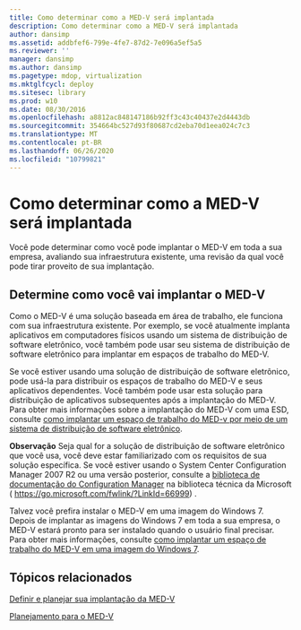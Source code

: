```yaml
---
title: Como determinar como a MED-V será implantada
description: Como determinar como a MED-V será implantada
author: dansimp
ms.assetid: addbfef6-799e-4fe7-87d2-7e096a5ef5a5
ms.reviewer: ''
manager: dansimp
ms.author: dansimp
ms.pagetype: mdop, virtualization
ms.mktglfcycl: deploy
ms.sitesec: library
ms.prod: w10
ms.date: 08/30/2016
ms.openlocfilehash: a8812ac848147186b92ff3c43c40437e2d4443db
ms.sourcegitcommit: 354664bc527d93f80687cd2eba70d1eea024c7c3
ms.translationtype: MT
ms.contentlocale: pt-BR
ms.lasthandoff: 06/26/2020
ms.locfileid: "10799821"
---
```

# Como determinar como a MED-V será implantada


Você pode determinar como você pode implantar o MED-V em toda a sua empresa, avaliando sua infraestrutura existente, uma revisão da qual você pode tirar proveito de sua implantação.

## Determine como você vai implantar o MED-V


Como o MED-V é uma solução baseada em área de trabalho, ele funciona com sua infraestrutura existente. Por exemplo, se você atualmente implanta aplicativos em computadores físicos usando um sistema de distribuição de software eletrônico, você também pode usar seu sistema de distribuição de software eletrônico para implantar em espaços de trabalho do MED-V.

Se você estiver usando uma solução de distribuição de software eletrônico, pode usá-la para distribuir os espaços de trabalho do MED-V e seus aplicativos dependentes. Você também pode usar esta solução para distribuição de aplicativos subsequentes após a implantação do MED-V. Para obter mais informações sobre a implantação do MED-V com uma ESD, consulte [como implantar um espaço de trabalho do MED-v por meio de um sistema de distribuição de software eletrônico](how-to-deploy-a-med-v-workspace-through-an-electronic-software-distribution-system.md).

**Observação**  Seja qual for a solução de distribuição de software eletrônico que você usa, você deve estar familiarizado com os requisitos de sua solução específica. Se você estiver usando o System Center Configuration Manager 2007 R2 ou uma versão posterior, consulte a [biblioteca de documentação do Configuration Manager](https://go.microsoft.com/fwlink/?LinkId=66999) na biblioteca técnica da Microsoft ( https://go.microsoft.com/fwlink/?LinkId=66999) .

 

Talvez você prefira instalar o MED-V em uma imagem do Windows 7. Depois de implantar as imagens do Windows 7 em toda a sua empresa, o MED-V estará pronto para ser instalado quando o usuário final precisar. Para obter mais informações, consulte [como implantar um espaço de trabalho do MED-V em uma imagem do Windows 7](how-to-deploy-a-med-v-workspace-in-a-windows-7-image.md).

## Tópicos relacionados


[Definir e planejar sua implantação da MED-V](define-and-plan-your-med-v-deployment.md)

[Planejamento para o MED-V](planning-for-med-v.md)

 

 





